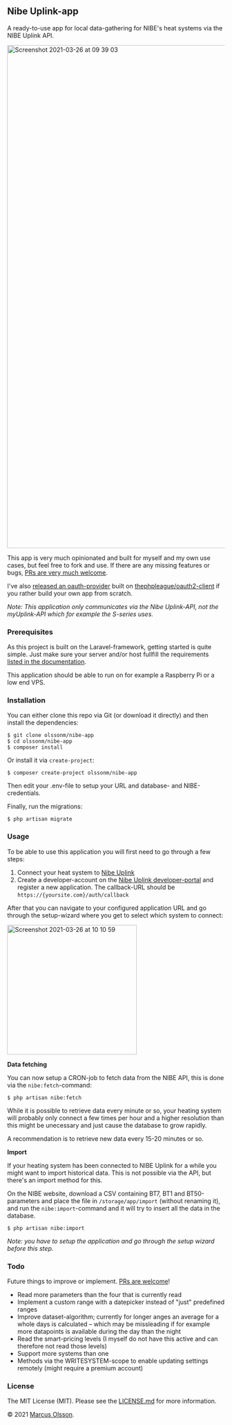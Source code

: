 ## Nibe Uplink-app

A ready-to-use app for local data-gathering for NIBE's heat systems via the NIBE Uplink API.

<img width="1164" alt="Screenshot 2021-03-26 at 09 39 03" src="https://user-images.githubusercontent.com/907114/112606094-4735ce80-8e18-11eb-9955-dba435aa2411.png">

This app is very much opinionated and built for myself and my own use cases, but feel free to fork and use. If there are any missing features or bugs, [PRs are very much welcome](https://github.com/olssonm/nibe-app/pulls).

I've also [released an oauth-provider](https://github.com/olssonm/oauth2-nibe) built on [thephpleague/oauth2-client](https://github.com/thephpleague/oauth2-client) if you rather build your own app from scratch.

*Note: This application only communicates via the Nibe Uplink-API, not the myUplink-API which for example the S-series uses.*

### Prerequisites

As this project is built on the Laravel-framework, getting started is quite simple. Just make sure your server and/or host fullfill the requirements [listed in the documentation](https://laravel.com/docs/8.x/deployment#server-requirements). 

This application should be able to run on for example a Raspberry Pi or a low end VPS.

### Installation

You can either clone this repo via Git (or download it directly) and then install the dependencies:

```
$ git clone olssonm/nibe-app
$ cd olssonm/nibe-app
$ composer install
```

Or install it via `create-project`:

```
$ composer create-project olssonm/nibe-app
```

Then edit your .env-file to setup your URL and database- and NIBE-credentials.

Finally, run the migrations:

```
$ php artisan migrate
```

### Usage

To be able to use this application you will first need to go through a few steps:

1. Connect your heat system to [Nibe Uplink](https://www.nibeuplink.com/)
2. Create a developer-account on the [Nibe Uplink developer-portal](https://api.nibeuplink.com/) and register a new application. The callback-URL should be `https://{yoursite.com}/auth/callback`

After that you can navigate to your configured application URL and go through the setup-wizard where you get to select which system to connect:

<img width="300" alt="Screenshot 2021-03-26 at 10 10 59" src="https://user-images.githubusercontent.com/907114/112609238-9a5d5080-8e1b-11eb-91ba-ab12ec9ca9cc.png">

**Data fetching**

You can now setup a CRON-job to fetch data from the NIBE API, this is done via the `nibe:fetch`-command:

```
$ php artisan nibe:fetch
```

While it is possible to retrieve data every minute or so, your heating system will probably only connect a few times per hour and a higher resolution than this might be unecessary and just cause the database to grow rapidly. 

A recommendation is to retrieve new data every 15-20 minutes or so.

**Import**

If your heating system has been connected to NIBE Uplink for a while you might want to import historical data. This is not possible via the API, but there's an import method for this.

On the NIBE website, download a CSV containing BT7, BT1 and BT50-parameters and place the file in `/storage/app/import` (without renaming it), and run the `nibe:import`-command and it will try to insert all the data in the database. 

```
$ php artisan nibe:import
```

*Note: you have to setup the application and go through the setup wizard before this step.*

### Todo

Future things to improve or implement. [PRs are welcome](https://github.com/olssonm/nibe-app/pulls)!

- Read more parameters than the four that is currently read
- Implement a custom range with a datepicker instead of "just" predefined ranges
- Improve dataset-algorithm; currently for longer anges an average for a whole days is calculated – which may be missleading if for example more datapoints is available during the day than the night
- Read the smart-pricing levels (I myself do not have this active and can therefore not read those levels)
- Support more systems than one
- Methods via the WRITESYSTEM-scope to enable updating settings remotely (might require a premium account)

### License

The MIT License (MIT). Please see the [LICENSE.md](LICENSE.md) for more information.

© 2021 [Marcus Olsson](https://marcusolsson.me).
